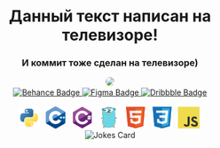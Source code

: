 <div id="header" align="center">
 <h1>
  Данный текст написан на телевизоре!
 </h1>

 <h3>И коммит тоже сделан на телевизоре)</h3>
  <img src="https://media.giphy.com/media/v1.Y2lkPTc5MGI3NjExNW1jNHBydDhwNGp5ZXNrM3gwdzUyaXB2Zzd2YWRwNWl1d24xM2JqZCZlcD12MV9pbnRlcm5hbF9naWZfYnlfaWQmY3Q9Zw/10bxTLrpJNS0PC/giphy.gif" width="500" style="border-radius: 15px;"/>

  <div id="badges">
    <a href="https://www.behance.net/muratkarimov">
      <img src="https://img.shields.io/badge/Behance-053eff?style=for-the-badge&logo=behance&logoColor=white" alt="Behance Badge"/>
    </a>
    <a href="https://www.figma.com/@mik7">
      <img src="https://img.shields.io/badge/Figma-f24e1e?style=for-the-badge&logo=figma&logoColor=white" alt="Figma Badge"/>
    </a>
    <a href="https://dribbble.com/Mikarmk">
      <img src="https://img.shields.io/badge/Dribbble-ea4c89?style=for-the-badge&logo=dribbble&logoColor=white" alt="Dribbble Badge"/>
    </a>
  </div>
  <img src="https://komarev.com/ghpvc/?username=mikarmk&style=flat-square&color=blue" alt=""/>
<div>
  <img src="https://github.com/devicons/devicon/blob/master/icons/python/python-original.svg" title="Python" alt="Python" width="40" height="40"/>&nbsp;
  <img src="https://github.com/devicons/devicon/blob/master/icons/cplusplus/cplusplus-original.svg" title="C++" alt="C++" width="40" height="40"/>&nbsp;
  <img src="https://github.com/devicons/devicon/blob/master/icons/csharp/csharp-original.svg" title="C#" alt="C#" width="40" height="40"/>&nbsp;
  <img src="https://github.com/devicons/devicon/blob/master/icons/go/go-original.svg" title="Go" alt="Go" width="40" height="40"/>&nbsp;
  <img src="https://github.com/devicons/devicon/blob/master/icons/html5/html5-original.svg" title="HTML5" alt="HTML5" width="40" height="40"/>&nbsp;
  <img src="https://github.com/devicons/devicon/blob/master/icons/css3/css3-original.svg" title="CSS3" alt="CSS3" width="40" height="40"/>&nbsp;
  <img src="https://github.com/devicons/devicon/blob/master/icons/javascript/javascript-original.svg" title="JavaScript" alt="JavaScript" width="40" height="40"/>&nbsp;
</div>

<img src="https://readme-jokes.vercel.app/api" alt="Jokes Card" />

</div>
